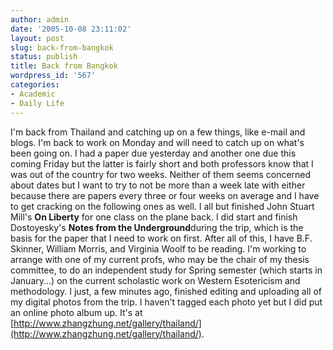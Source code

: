 ```yaml
---
author: admin
date: '2005-10-08 23:11:02'
layout: post
slug: back-from-bangkok
status: publish
title: Back from Bangkok
wordpress_id: '567'
categories:
- Academic
- Daily Life
---
```


I'm back from Thailand and catching up on a few things, like e-mail and
blogs. I'm back to work on Monday and will need to catch up on what's
been going on. I had a paper due yesterday and another one due this
coming Friday but the latter is fairly short and both professors know
that I was out of the country for two weeks. Neither of them seems
concerned about dates but I want to try to not be more than a week late
with either because there are papers every three or four weeks on
average and I have to get cracking on the following ones as well. I all
but finished John Stuart Mill's **On Liberty** for one class on the
plane back. I did start and finish Dostoyesky's **Notes from the
Underground**during the trip, which is the basis for the paper that I
need to work on first. After all of this, I have B.F. Skinner, William
Morris, and Virginia Woolf to be reading. I'm working to arrange with
one of my current profs, who may be the chair of my thesis committee, to
do an independent study for Spring semester (which starts in January...)
on the current scholastic work on Western Esotericism and methodology. I
just, a few minutes ago, finished editing and uploading all of my
digital photos from the trip. I haven't tagged each photo yet but I did
put an online photo album up. It's at
[http://www.zhangzhung.net/gallery/thailand/](http://www.zhangzhung.net/gallery/thailand/).
